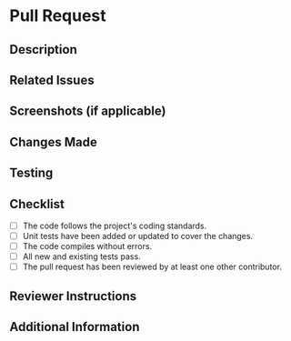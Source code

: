 # Pull Request

## Description

## Related Issues

## Screenshots (if applicable)

## Changes Made

## Testing

## Checklist
- [ ] The code follows the project's coding standards.
- [ ] Unit tests have been added or updated to cover the changes.
- [ ] The code compiles without errors.
- [ ] All new and existing tests pass.
- [ ] The pull request has been reviewed by at least one other contributor.

## Reviewer Instructions

## Additional Information
